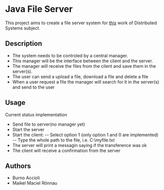 # Java File Server

This project aims to create a file server system for [this](https://github.com/selatotal/SistemasDistribuidos/blob/master/Trabalhos/201701/README.md) work of Distributed Systems subject.

## Description
- The system needs to be controled by a central manager. 
- This manager will be the interface between the client and the server. 
- The manager will receive the files from the cilent and save them in the server(s).
- The user can send a upload a file, download a file and delete a file
- When a user request a file the manager will search for it in the server(s) and send to the user

## Usage

Current status implementation
 - Send file to server(no manager yet)
 - Start the server
 - Start the client:
 -- Select option 1 (only option 1 and 0 are implemented)
 -- Type the whole path to the file, i.e. C:\myfile.txt
 - The server will print a messagin saying if the transference was ok
 - The client will receive a confirmation from the server

## Authors
- Burno Accioli
- Maikel Maciel Rönnau
